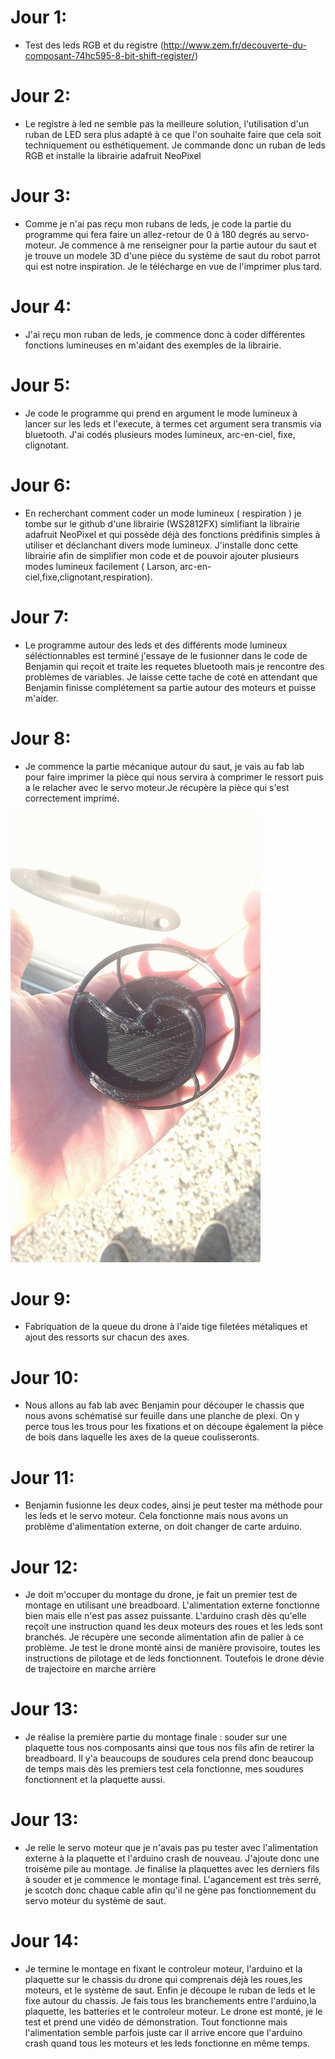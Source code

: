 # Jour 1:   
-  Test des leds RGB et du registre (http://www.zem.fr/decouverte-du-composant-74hc595-8-bit-shift-register/)  
# Jour 2:   
-  Le registre à led ne semble pas la meilleure solution, l'utilisation d'un ruban de LED sera plus adapté à ce que l'on souhaite faire que cela soit techniquement ou esthétiquement. Je commande donc un ruban de leds RGB et installe la librairie adafruit NeoPixel
# Jour 3:   
-  Comme je n'ai pas reçu mon rubans de leds, je code la partie du programme qui fera faire un allez-retour de 0 à 180 degrés au servo-moteur. Je commence à me renseigner pour la partie autour du saut et je trouve un modele 3D d'une pièce du système de saut du robot parrot qui est notre inspiration. Je le télécharge en vue de l'imprimer plus tard.
# Jour 4:   
-  J'ai reçu mon ruban de leds, je commence donc à coder différentes fonctions lumineuses en m'aidant des exemples de la librairie.
# Jour 5:   
-  Je code le programme qui prend en argument le mode lumineux à lancer sur les leds et l'execute, à termes cet argument sera transmis via bluetooth. J'ai codés plusieurs modes lumineux, arc-en-ciel, fixe, clignotant. 
# Jour 6:   
-  En recherchant comment coder un mode lumineux ( respiration ) je tombe sur le github d'une librairie (WS2812FX) simlifiant la librairie adafruit NeoPixel et qui possède déjà des fonctions prédifinis simples à utiliser et déclanchant divers mode lumineux. J'installe donc cette librairie afin de simplifier mon code et de pouvoir ajouter plusieurs modes lumineux facilement ( Larson, arc-en-ciel,fixe,clignotant,respiration). 
# Jour 7:   
- Le programme autour des leds et des différents mode lumineux séléctionnables est terminé j'essaye de le fusionner dans le code de Benjamin qui reçoit et traite les requetes bluetooth mais je rencontre des problèmes de variables. Je laisse cette tache de coté en attendant que Benjamin finisse complétement sa partie autour des moteurs et puisse m'aider.
# Jour 8:   
- Je commence la partie mécanique autour du saut, je vais au fab lab pour faire imprimer la pièce qui nous servira à comprimer le ressort puis a le relacher avec le servo moteur.Je récupère la pièce qui s'est correctement imprimé.

![pièce](https://github.com/benjivou/Jumping-drone--Arduino/blob/master/Doc/photos/33994757_1796599723719975_7744947553728200704_n.jpg?raw=true)
# Jour 9:   
- Fabriquation de la queue du drone à l'aide tige filetées métaliques et ajout des ressorts sur chacun des axes.
# Jour 10:   
- Nous allons au fab lab avec Benjamin pour découper le chassis que nous avons schématisé sur feuille dans une planche de plexi. On y perce tous les trous pour les fixations et on découpe également la pièce de bois dans laquelle les axes de la queue coulisseronts.
# Jour 11:   
- Benjamin fusionne les deux codes, ainsi je peut tester ma méthode pour les leds et le servo moteur. Cela fonctionne mais nous avons un problème d'alimentation externe, on doit changer de carte arduino. 
# Jour 12:   
- Je doit m'occuper du montage du drone, je fait un premier test de montage en utilisant une breadboard. L'alimentation externe fonctionne bien mais elle n'est pas assez puissante. L'arduino crash dès qu'elle reçoit une instruction quand les deux moteurs des roues et les leds sont branchés. Je récupère une seconde alimentation afin de palier à ce problème. Je test le drone monté ainsi de manière provisoire, toutes les instructions de pilotage et de leds fonctionnent. Toutefois le drone dévie de trajectoire en marche arrière
# Jour 13:   
- Je réalise la première partie du montage finale : souder sur une plaquette tous nos composants ainsi que tous nos fils afin de retirer la breadboard. Il y'a beaucoups de soudures cela prend donc beaucoup de temps mais dès les premiers test cela fonctionne, mes soudures fonctionnent et la plaquette aussi. 
# Jour 13:   
- Je relie le servo moteur que je n'avais pas pu tester avec l'alimentation externe à la plaquette et l'arduino crash de nouveau. J'ajoute donc une troisème pile au montage. Je finalise la plaquettes avec les derniers fils à souder et je commence le montage final.
L'agancement est très serré, je scotch donc chaque cable afin qu'il ne gène pas fonctionnement du servo moteur du système de saut.
# Jour 14:   
- Je termine le montage en fixant le controleur moteur, l'arduino et la plaquette sur le chassis du drone qui comprenais déjà les roues,les moteurs, et le système de saut. Enfin je découpe le ruban de leds et le fixe autour du chassis. Je fais tous les branchements entre l'arduino,la plaquette, les batteries et le controleur moteur. Le drone est monté, je le test et prend une vidéo de démonstration.
Tout fonctionne mais l'alimentation semble parfois juste car il arrive encore que l'arduino crash quand tous les moteurs et les leds fonctionne en même temps. 







